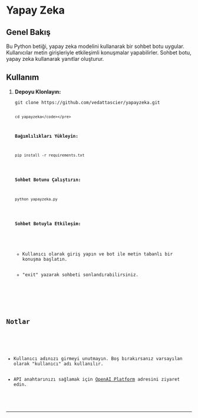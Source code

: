 
<!DOCTYPE html>
<html lang="tr">
<head>
  <meta charset="UTF-8">
  <meta name="viewport" content="width=device-width, initial-scale=1.0">
  
</head>
<body>

<h1>Yapay Zeka </h1>



<h2>Genel Bakış</h2>

<p>Bu Python betiği, yapay zeka modelini kullanarak bir sohbet botu uygular. Kullanıcılar metin girişleriyle etkileşimli konuşmalar yapabilirler. Sohbet botu, yapay zeka kullanarak yanıtlar oluşturur.</p>

<h2>Kullanım</h2>

<ol>
  <li><strong>Depoyu Klonlayın:</strong></li>
  <pre><code>git clone https://github.com/vedattascier/yapayzeka.git
  
    cd yapayzeka</code></pre>

  <li><strong>Bağımlılıkları Yükleyin:</strong></li>
  <pre><code>pip install -r requirements.txt</code></pre>

  <li><strong>Sohbet Botunu Çalıştırın:</strong></li>
  <pre><code>python yapayzeka.py</code></pre>

  <li><strong>Sohbet Botuyla Etkileşim:</strong></li>
  <ul>
    <li>Kullanıcı olarak giriş yapın ve bot ile metin tabanlı bir konuşma başlatın.</li>
    <li>"exit" yazarak sohbeti sonlandırabilirsiniz.</li>
  </ul>
</ol>

<h2>Notlar</h2>

<ul>
  <li>Kullanıcı adınızı girmeyi unutmayın. Boş bırakırsanız varsayılan olarak "kullanıcı" adı kullanılır.</li>
  <li>API anahtarınızı sağlamak için <a href="https://platform.openai.com/api-keys">OpenAI Platform</a> adresini ziyaret edin.</li>
</ul>

<hr>


</body>
</html>
